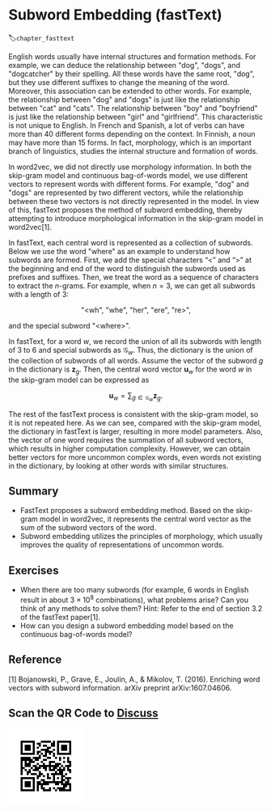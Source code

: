 # Subword Embedding (fastText)
:label:`chapter_fasttext`

English words usually have internal structures and formation methods. For example, we can deduce the relationship between "dog", "dogs", and "dogcatcher" by their spelling. All these words have the same root, "dog", but they use different suffixes to change the meaning of the word. Moreover, this association can be extended to other words. For example, the relationship between "dog" and "dogs" is just like the relationship between "cat" and "cats". The relationship between "boy" and "boyfriend" is just like the relationship between "girl" and "girlfriend". This characteristic is not unique to English. In French and Spanish, a lot of verbs can have more than 40 different forms depending on the context. In Finnish, a noun may have more than 15 forms. In fact, morphology, which is an important branch of linguistics, studies the internal structure and formation of words.

In word2vec, we did not directly use morphology information.  In both the skip-gram model and continuous bag-of-words model, we use different vectors to represent words with different forms. For example, "dog" and "dogs" are represented by two different vectors, while the relationship between these two vectors is not directly represented in the model. In view of this, fastText proposes the method of subword embedding, thereby attempting to introduce morphological information in the skip-gram model in word2vec[1].

In fastText, each central word is represented as a collection of subwords. Below we use the word "where" as an example to understand how subwords are formed. First, we add the special characters “&lt;” and “&gt;” at the beginning and end of the word to distinguish the subwords used as prefixes and suffixes. Then, we treat the word as a sequence of characters to extract the $n$-grams. For example, when $n=3$, we can get all subwords with a length of 3:

$$\textrm{"<wh"}, \ \textrm{"whe"}, \ \textrm{"her"}, \ \textrm{"ere"}, \ \textrm{"re>"},$$

and the special subword $\textrm{"<where>"}$.

In fastText, for a word $w$, we record the union of all its subwords with length of 3 to 6 and special subwords as $\mathcal{G}_w$. Thus, the dictionary is the union of the collection of subwords of all words. Assume the vector of the subword $g$ in the dictionary is $\mathbf{z}_g$. Then, the central word vector $\mathbf{u}_w$ for the word $w$ in the skip-gram model can be expressed as

$$\mathbf{u}_w = \sum_{g\in\mathcal{G}_w} \mathbf{z}_g.$$

The rest of the fastText process is consistent with the skip-gram model, so it is not repeated here. As we can see, compared with the skip-gram model, the dictionary in fastText is larger, resulting in more model parameters. Also, the vector of one word requires the summation of all subword vectors, which results in higher computation complexity. However, we can obtain better vectors for more uncommon complex words, even words not existing in the dictionary, by looking at other words with similar structures.


## Summary

* FastText proposes a subword embedding method. Based on the skip-gram model in word2vec, it represents the central word vector as the sum of the subword vectors of the word.
* Subword embedding utilizes the principles of morphology, which usually improves the quality of representations of uncommon words.


## Exercises

* When there are too many subwords (for example, 6 words in English result in about $3\times 10^8$ combinations), what problems arise? Can you think of any methods to solve them? Hint: Refer to the end of section 3.2 of the fastText paper[1].
* How can you design a subword embedding model based on the continuous bag-of-words model?




## Reference

[1] Bojanowski, P., Grave, E., Joulin, A., & Mikolov, T. (2016). Enriching word vectors with subword information. arXiv preprint arXiv:1607.04606.

## Scan the QR Code to [Discuss](https://discuss.mxnet.io/t/2388)

![](../img/qr_fasttext.svg)
